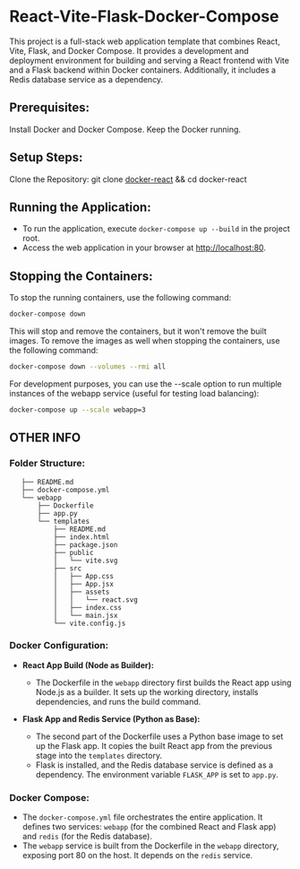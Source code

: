 # React-Vite-Flask-Docker-Compose

This project is a full-stack web application template that combines React, Vite, Flask, and Docker Compose. It provides a development and deployment environment for building and serving a React frontend with Vite and a Flask backend within Docker containers. Additionally, it includes a Redis database service as a dependency.

## Prerequisites:
Install Docker and Docker Compose.
Keep the Docker running.

## Setup Steps:
Clone the Repository:
git clone [docker-react](https://github.com/whiskeyonrocks/docker-react) && cd docker-react

## Running the Application:

- To run the application, execute `docker-compose up --build` in the project root.
- Access the web application in your browser at [http://localhost:80](http://localhost:80).

## Stopping the Containers:

   To stop the running containers, use the following command:

   ```bash
   docker-compose down
   ```

This will stop and remove the containers, but it won't remove the built images.
To remove the images as well when stopping the containers, use the following command:
   ```bash
   docker-compose down --volumes --rmi all
   ```
For development purposes, you can use the --scale option to run multiple instances of the webapp service (useful for testing load balancing):
   ```bash
   docker-compose up --scale webapp=3
   ```

## OTHER INFO
### Folder Structure:
```.
   ├── README.md
   ├── docker-compose.yml
   └── webapp
       ├── Dockerfile
       ├── app.py
       └── templates
           ├── README.md
           ├── index.html
           ├── package.json
           ├── public
           │   └── vite.svg
           ├── src
           │   ├── App.css
           │   ├── App.jsx
           │   ├── assets
           │   │   └── react.svg
           │   ├── index.css
           │   └── main.jsx
           └── vite.config.js
```
### Docker Configuration:

- **React App Build (Node as Builder):**
  - The Dockerfile in the `webapp` directory first builds the React app using Node.js as a builder. It sets up the working directory, installs dependencies, and runs the build command.

- **Flask App and Redis Service (Python as Base):**
  - The second part of the Dockerfile uses a Python base image to set up the Flask app. It copies the built React app from the previous stage into the `templates` directory.
  - Flask is installed, and the Redis database service is defined as a dependency. The environment variable `FLASK_APP` is set to `app.py`.

### Docker Compose:

- The `docker-compose.yml` file orchestrates the entire application. It defines two services: `webapp` (for the combined React and Flask app) and `redis` (for the Redis database).
- The `webapp` service is built from the Dockerfile in the `webapp` directory, exposing port 80 on the host. It depends on the `redis` service.



